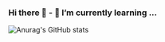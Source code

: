 ### Hi there 👋 - 🌱 I’m currently learning ...

![Anurag's GitHub stats](https://github-readme-stats.vercel.app/api?username=Hyeon-Gwang&show_icons=true&theme=radical)

<!--
**Hyeon-Gwang/Hyeon-Gwang** is a ✨ _special_ ✨ repository because its `README.md` (this file) appears on your GitHub profile.

Here are some ideas to get you started:

- 🔭 I’m currently working on ...

- 👯 I’m looking to collaborate on ...
- 🤔 I’m looking for help with ...
- 💬 Ask me about ...
- 📫 How to reach me: ...
- 😄 Pronouns: ...
- ⚡ Fun fact: ...
-->
